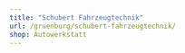 ```yaml
---
title: "Schubert Fahrzeugtechnik"
url: /gruenburg/schubert-fahrzeugtechnik/
shop: Autowerkstatt
---
```

